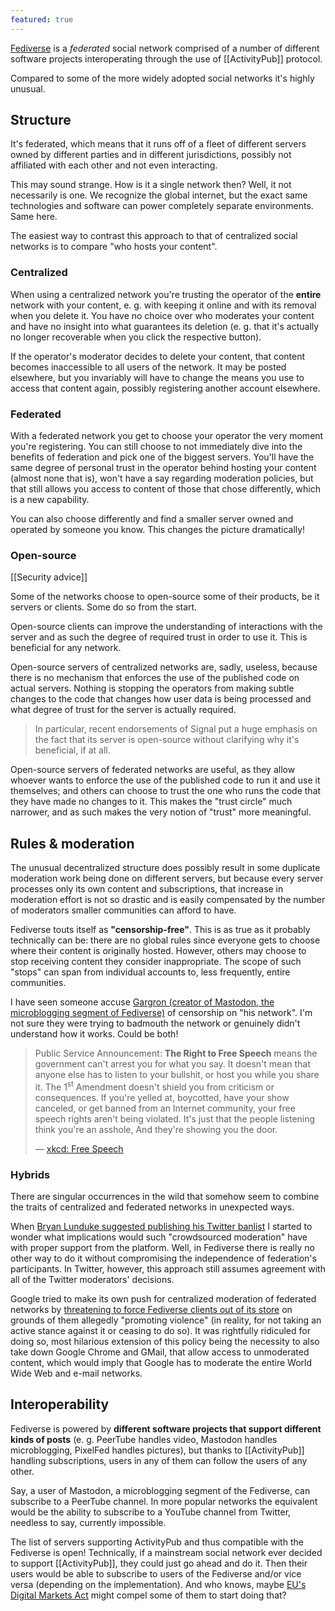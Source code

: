 ```yaml
---
featured: true
---
```


[Fediverse](https://fediverse.party/) is a *federated* social network comprised of a number of different software projects interoperating through the use of [[ActivityPub]] protocol.

Compared to some of the more widely adopted social networks it's highly unusual.

## Structure

It's federated, which means that it runs off of a fleet of different servers owned by different parties and in different jurisdictions, possibly not affiliated with each other and not even interacting.

This may sound strange. How is it a single network then? Well, it not necessarily is one. We recognize the global internet, but the exact same technologies and software can power completely separate environments. Same here.

The easiest way to contrast this approach to that of centralized social networks is to compare "who hosts your content". 

### Centralized

When using a centralized network you're trusting the operator of the **entire** network with your content, e. g. with keeping it online and with its removal when you delete it. You have no choice over who moderates your content and have no insight into what guarantees its deletion (e. g. that it's actually no longer recoverable when you click the respective button).

If the operator's moderator decides to delete your content, that content becomes inaccessible to all users of the network. It may be posted elsewhere, but you invariably will have to change the means you use to access that content again, possibly registering another account elsewhere.

### Federated

With a federated network you get to choose your operator the very moment you're registering. You can still choose to not immediately dive into the benefits of federation and pick one of the biggest servers. You'll have the same degree of personal trust in the operator behind hosting your content (almost none that is), won't have a say regarding moderation policies, but that still allows you access to content of those that chose differently, which is a new capability.

You can also choose differently and find a smaller server owned and operated by someone you know. This changes the picture dramatically!

### Open-source

[[Security advice]]

Some of the networks choose to open-source some of their products, be it servers or clients. Some do so from the start.

Open-source clients can improve the understanding of interactions with the server and as such the degree of required trust in order to use it. This is beneficial for any network.

Open-source servers of centralized networks are, sadly, useless, because there is no mechanism that enforces the use of the published code on actual servers. Nothing is stopping the operators from making subtle changes to the code that changes how user data is being processed and what degree of trust for the server is actually required.

> In particular, recent endorsements of Signal put a huge emphasis on the fact that its server is open-source without clarifying why it's beneficial, if at all.

Open-source servers of federated networks are useful, as they allow whoever wants to enforce the use of the published code to run it and use it themselves; and others can choose to trust the one who runs the code that they have made no changes to it. This makes the "trust circle" much narrower, and as such makes the very notion of "trust" more meaningful.

## Rules & moderation

The unusual decentralized structure does possibly result in some duplicate moderation work being done on different servers, but because every server processes only its own content and subscriptions, that increase in moderation effort is not so drastic and is easily compensated by the number of moderators smaller communities can afford to have.

Fediverse touts itself as **"censorship-free"**. This is as true as it probably technically can be: there are no global rules since everyone gets to choose where their content is originally hosted. However, others may choose to stop receiving content they consider inappropriate. The scope of such "stops" can span from individual accounts to, less frequently, entire communities.

I have seen someone accuse [Gargron (creator of Mastodon, the microblogging segment of Fediverse)](https://mastodon.social/@Gargron) of censorship on "his network". I'm not sure they were trying to badmouth the network or genuinely didn't understand how it works. Could be both!

> Public Service Announcement: **The Right to Free Speech** means the government can't arrest you for what you say. It doesn't mean that anyone else has to listen to your bullshit, or host you while you share it. The 1<sup>st</sup> Amendment doesn't shield you from criticism or consequences. If you're yelled at, boycotted, have your show canceled, or get banned from an Internet community, your free speech rights aren't being violated. It's just that the people listening think you're an asshole, And they're showing you the door.
>
> — [xkcd: Free Speech](https://xkcd.com/1357/)

### Hybrids

There are singular occurrences in the wild that somehow seem to combine the traits of centralized and federated networks in unexpected ways.

When [Bryan Lunduke suggested publishing his Twitter banlist](https://www.youtube.com/watch?v=mZrlEulss6Q&t=10m25s) I started to wonder what implications would such "crowdsourced moderation" have with proper support from the platform. Well, in Fediverse there is really no other way to do it without compromising the independence of federation's participants. In Twitter, however, this approach still assumes agreement with all of the Twitter moderators' decisions.

Google tried to make its own push for centralized moderation of federated networks by [threatening to force Fediverse clients out of its store](https://qoto.org/@freemo/104765288863293481) on grounds of them allegedly "promoting violence" (in reality, for not taking an active stance against it or ceasing to do so). It was rightfully ridiculed for doing so, most hilarious extension of this policy being the necessity to also take down Google Chrome and GMail, that allow access to unmoderated content, which would imply that Google has to moderate the entire World Wide Web and e-mail networks.

## Interoperability

Fediverse is powered by **different software projects that support different kinds of posts** (e. g. PeerTube handles video, Mastodon handles microblogging, PixelFed handles pictures), but thanks to [[ActivityPub]] handling subscriptions, users in any of them can follow the users of any other.

Say, a user of Mastodon, a microblogging segment of the Fediverse, can subscribe to a PeerTube channel. In more popular networks the equivalent would be the ability to subscribe to a YouTube channel from Twitter, needless to say, currently impossible.

The list of servers supporting ActivityPub and thus compatible with the Fediverse is open! Technically, if a mainstream social network ever decided to support [[ActivityPub]], they could just go ahead and do it. Then their users would be able to subscribe to users of the Fediverse and/or vice versa (depending on the implementation). And who knows, maybe [EU's Digital Markets Act](https://ec.europa.eu/info/strategy/priorities-2019-2024/europe-fit-digital-age/digital-markets-act-ensuring-fair-and-open-digital-markets_en) might compel some of them to start doing that?
